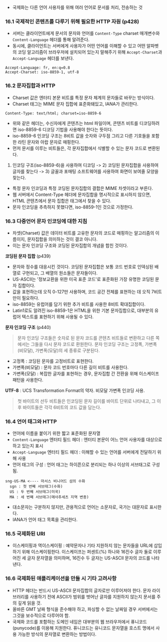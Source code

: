 - 국제화는 다른 언어 사용자를 위해 여러 언어로 문서를 처리, 전송하는 것

### 16.1 국제적인 콘텐츠를 다루기 위해 필요한 HTTP 자원 (p428)
- 서버는 클라이언트에게 문서의 문자와 언어를 `Content-Type` charset 매개변수와 `Content-Language` 헤더를 통해 알려준다.
- 동시에, 클라이언트는 서버에게 사용자가 어떤 언어를 이해할 수 있고 어떤 알파벳의 코딩 알고리즘이 브라우저에 설치되어 있는지 말해주기 위해
`Accept-Charset`과 `Accept-Language` 헤더를 보낸다.
```
Accept-Language: fr, en:q=0.8
Accept-Charset: iso-8859-1, utf-8
```

### 16.2 문자집합과 HTTP
- Charset 값은 엔터티 본문 비트를 특정 문자 체계의 문자들로 바꾸는 방식이다.
- Charset 태그는  MIME 문자 집합에 표준화돼있고, IANA가 관리한다.
```
Content-Type: text/html; charset=iso-8859-6
```
- 위와 같은 헤더는, 수신자에게 콘텐츠는 html 파일이며, 콘텐츠 비트를 디코딩하려면 iso-8859-6 디코딩 기법을 사용해야 한다는 뜻이다.
- iso-8859-6 인코딩 구조는 8비트 값을 숫자와 구두점 그리고 다른 기호들을 포함한 라틴 문자와 아랍 문자로 매핑한다.
- 먼저 문서를 이루는 비트들은, 각 문자집합에서 식별할 수 있는 문자 코드로 변환된다. 
1) 인코딩 구조(iso-8859-6)을 사용하여 디코딩 -> 2) 코딩된 문자집합을 사용하여 글자를 찾는다 -> 3) 글꼴과 포매팅 소프트웨어를 사용하여 화면이 보여줄 모양을 찾는다.

- 특정 문자 인코딩과 특정 코딩된 문자집합의 결합은 MIME 차셋이라고 부른다.
- 웹 서버에서 Content-Type 헤더에 문자집합을 명시적으로 표시하지 않으면, HTML 콘텐츠에서 문자 집합은 <META HTTP-EQUIV="Content-Type"> 태그에서 찾을 수 있다.
- 문자 인코딩을 추측하지 못했다면, iso-8859-1인 것으로 가정한다.

### 16.3 다중언어 문자 인코딩에 대한 지침
- 차셋(Charset) 값은 데이터 비트를 고유한 문자의 코드로 매핑하는 알고리즘의 이름이지, 문자집합을 의미하는 것이 결코 아니다.
- 이는 문자 인코딩 구조와 코딩된 문자집합의 개념을 합친 것이다. 

**코딩된 문자 집합** (p439)
- 문자와 정수를 대응시킨 것이다. 코딩된 문자집합은 보통 코드 번호로 인덱싱된 배열로 구현되고, 그 배열의 원소들은 문자들이다.
- US-ASCII는 '정보교환을 위한 미국 표준 코드'로 표준화된 가장 유명한 코딩된 문자 집합이다.
- 값을 표현하는데 오직 0-127만 사용하며, 코드 공간 전체를 표현하는 데 오직 7비트만이 필요하다.
- iso-8859는 유럽어를 담기 위한 추가 비트를 사용한 8비트 확대집합이다.
- Latin1로도 알려진 iso-8859-1은 HTML을 위한 기본 문자집합으로, 대부분의 유럽어 텍스트를 표현하기 위해 사용될 수 있다.

**문자 인코딩 구조** (p440)
> 문자 인코딩 구조들은 숫자로 된 문자 코드를 콘텐츠 비트들로 변환하고 다른 쪽에서는 그들을 다시 문자 코드로 환원한다.
문자 인코딩 구조는 고정폭, 가변폭(비모달), 가변폭(모달)의 세 종류로 구분된다.
- 고정폭 : 코딩된 문자를 고정비트로 표현한다.
- 가변폭(비모달) : 문자 코드 번호마다 다른 길이 비트를 사용한다.
- 가변폭(모달) : 복잡한 글자를 표현하는 경우, 문자집합 간 전환을 위해 이스케이프 패턴을 사용한다.

**UTF-8** : UCS Transformation Format의 약자. 비모달 가변폭 인코딩 사용. 
> 첫 바이트의 선두 비트들은 인코딩된 문자 길이를 바이트 단위로 나타내고, 그 이후 바이트들은 각각 6비트의 코드 값을 담는다.

### 16.4 언어 태그와 HTTP
- 언어에 이름을 붙이기 위한 짧고 표준화된 문자열
- `Content-Language` 엔터티 필드 헤더 : 엔터티 본문이 어느 언어 사용자를 대상으로 하고 있는지 표시
- `Accept-Language` 엔터티 필드 헤더 : 이해할 수 있는 언어를 서버에게 전달하기 위해 사용
- 언어 태그의 구성 : 언어 태그는 하이픈으로 분리되는 하나 이상의 서브태그로 구성됨.
```
sng-US-MA <---- 마서스 비니어드 섬의 수화
  sgn : 첫 번째 서브태그(수화)
  US : 두 번째 서브태그(미국)
  MA : 세 번째 서브태그(매사추세츠 지역 변종)
```
- 대소문자는 구분하지 않지만, 관용적으로 언어는 소문자로, 국가는 대문자로 표시한다.
- IANA가 언어 태그 목록을 관리한다. 

### 16.5 국제화된 URI
 - 이스케이핑과 역이스케이핑 : 예약문자나 기타 지원하지 않는 문자들을 URL에 삽입하기 위해 이스케이핑한다. 
 이스케이프는 퍼센트(%) 하나와 16진수 글자 둘로 이루어진 세 글자 문자열을 의미하며, 16진수 두 글자는 US-ASCII 문자의 코드를 나타낸다.
 
### 16.6 국제화된 애플리케이션을 만들 시 기타 고려사항
 - HTTP 헤더는 반드시 US-ASCII 문자집합의 글자로만 이루어져야 한다. 문자 라이브러리를 사용하기 전에 ASCII가 범위를 벗어난 글자를 지원하지 않는지 문서를 주의 깊게 읽을 것.
 - 올바른 GMT 날짜 형식을 준수해야 하고, 파싱할 수 없는 날짜일 경우 서버에서는 그것을 보수적으로 다루어야 함.
 - 국제화 코드를 포함하는 도메인 네임은 대부분의 웹 브라우저에서 퓨니코드(punycode)를 이용해 지원한다. 퓨니코드는 유니코드 문자열을 호스트 명에서 사용 가능한 방식의 문자열로 변환하는 방법이다.
  

